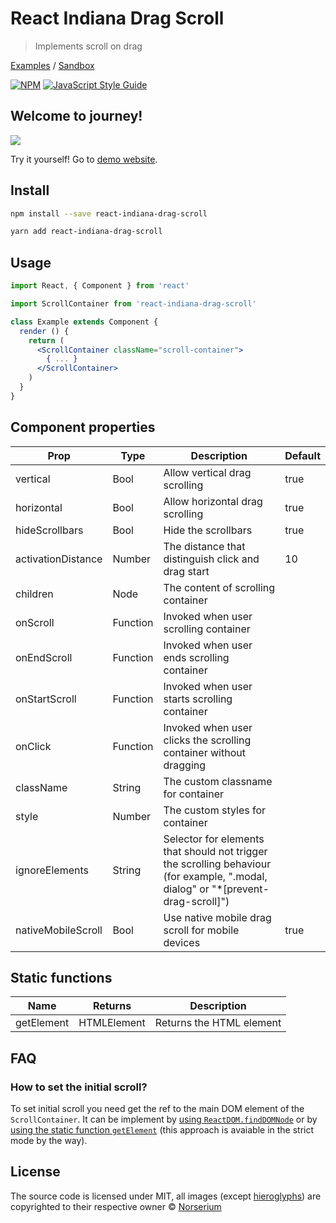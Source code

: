 # React Indiana Drag Scroll

> Implements scroll on drag

[Examples](https://norserium.github.io/react-indiana-drag-scroll/) / [Sandbox](https://codesandbox.io/s/react-indiana-drag-scroll-default-iw9xh)

[![NPM](https://img.shields.io/npm/v/react-indiana-drag-scroll.svg)](https://www.npmjs.com/package/react-indiana-drag-scroll) [![JavaScript Style Guide](https://img.shields.io/badge/code_style-standard-brightgreen.svg)](https://standardjs.com)

## Welcome to journey!

![](https://github.com/norserium/react-indiana-drag-scroll/blob/master/example/demo.gif?raw=true)

Try it yourself! Go to [demo website](https://norserium.github.io/react-indiana-drag-scroll/).

## Install

```bash
npm install --save react-indiana-drag-scroll
```

```bash
yarn add react-indiana-drag-scroll
```

## Usage

```jsx
import React, { Component } from 'react'

import ScrollContainer from 'react-indiana-drag-scroll'

class Example extends Component {
  render () {
    return (
      <ScrollContainer className="scroll-container">
        { ... }
      </ScrollContainer>
    )
  }
}
```

## Component properties

| Prop               | Type     | Description                                                                               | Default |
| ------------------ | -------- | ----------------------------------------------------------------------------------------- | ------- |
| vertical           | Bool     | Allow vertical drag scrolling                                                             | true    |
| horizontal         | Bool     | Allow horizontal drag scrolling                                                           | true    |
| hideScrollbars     | Bool     | Hide the scrollbars                                                                       | true    |
| activationDistance | Number   | The distance that distinguish click and drag start                                        | 10      |
| children           | Node     | The content of scrolling container                                                        |
| onScroll           | Function | Invoked when user scrolling container                                                     |
| onEndScroll        | Function | Invoked when user ends scrolling container                                                |
| onStartScroll      | Function | Invoked when user starts scrolling container                                              |
| onClick            | Function | Invoked when user clicks the scrolling container without dragging                         |
| className          | String   | The custom classname for container                                                        |
| style              | Number   | The custom styles for container                                                           |
| ignoreElements     | String   | Selector for elements that should not trigger the scrolling behaviour (for example, ".modal, dialog" or "\*[prevent-drag-scroll]") |
| nativeMobileScroll | Bool     | Use native mobile drag scroll for mobile devices                                          | true

## Static functions

| Name               | Returns     | Description                                                                            |
| ------------------ | ----------- | -------------------------------------------------------------------------------------- |
| getElement         | HTMLElement | Returns the HTML element                                                               |


## FAQ

### How to set the initial scroll?

To set initial scroll you need get the ref to the main DOM element of the `ScrollContainer`. It can be implement by [using `ReactDOM.findDOMNode`](https://codesandbox.io/s/react-indiana-drag-scroll-initial-scroll-finddomnode-dvdop) or by [using the static function `getElement`](https://codesandbox.io/s/react-indiana-drag-scroll-initial-scroll-getelement-99o6q) (this approach is avaiable in the strict mode by the way).

## License

The source code is licensed under MIT, all images (except [hieroglyphs](https://www.freepik.com/free-vector/ancient-egypt-hieroglyphics-background-with-flat-design_2754100.htm)) are copyrighted to their respective owner © [Norserium](https://github.com/norserium)

